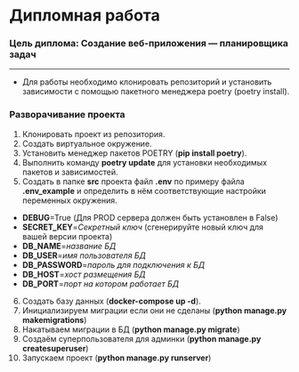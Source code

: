 # Дипломная работа
### Цель диплома: Создание веб-приложения — планировщика задач

____
- Для работы необходимо клонировать репозиторий и установить зависимости с помощью пакетного менеджера poetry (poetry
install).

### Разворачивание проекта
01. Клонировать проект из репозитория.
02. Создать виртуальное окружение.
03. Установить менеджер пакетов POETRY  (**pip install poetry**).
04. Выполнить команду **poetry update** для установки необходимых пакетов и зависимостей.
05. Создать в папке **src** проекта файл **.env** по примеру файла **.env_example** и определить в нём
соответствующие настройки переменных окружения.


   - **DEBUG**=True (Для PROD сервера должен быть установлен в False)
   - **SECRET_KEY**=*Секретный ключ* (сгенерируйте новый ключ для вашей версии проекта)
   - **DB_NAME**=*название БД*
   - **DB_USER**=*имя пользователя БД*
   - **DB_PASSWORD**=*пароль для подключения к БД*
   - **DB_HOST**=*хост размещения БД*
   - **DB_PORT**=*порт на котором работает БД*


06. Создать базу данных (**docker-compose up -d**).
07. Инициализируем миграции если они не сделаны (**python manage.py makemigrations**)
08. Накатываем миграции в БД (**python manage.py migrate**)
09. Создаём суперпользователя для админки (**python manage.py createsuperuser**)
10. Запускаем проект (**python manage.py runserver**)
